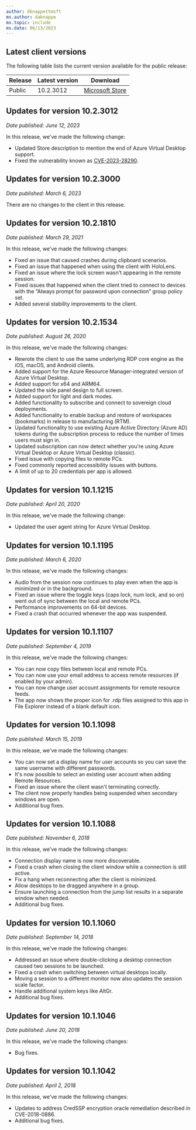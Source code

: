 ```yaml
---
author: dknappettmsft
ms.author: daknappe
ms.topic: include
ms.date: 06/13/2023
---
```


## Latest client versions

The following table lists the current version available for the public release:

| Release | Latest version | Download |
|---------|----------------|----------|
| Public  | 10.2.3012      | [Microsoft Store](https://go.microsoft.com/fwlink/?LinkID=616709) |

## Updates for version 10.2.3012

*Date published: June 12, 2023*

In this release, we've made the following change:

- Updated Store description to mention the end of Azure Virtual Desktop support.
- Fixed the vulnerability known as [CVE-2023-28290](https://msrc.microsoft.com/update-guide/vulnerability/CVE-2023-28290).

## Updates for version 10.2.3000

*Date published: March 6, 2023*

There are no changes to the client in this release.

## Updates for version 10.2.1810

*Date published: March 29, 2021*

In this release, we've made the following changes:

- Fixed an issue that caused crashes during clipboard scenarios.
- Fixed an issue that happened when using the client with HoloLens.
- Fixed an issue where the lock screen wasn't appearing in the remote session.
- Fixed issues that happened when the client tried to connect to devices with the “Always prompt for password upon connection” group policy set.
- Added several stability improvements to the client.

## Updates for version 10.2.1534

*Date published: August 26, 2020*

In this release, we've made the following changes:

- Rewrote the client to use the same underlying RDP core engine as the iOS, macOS, and Android clients.
- Added support for the Azure Resource Manager-integrated version of Azure Virtual Desktop.
- Added support for x64 and ARM64.
- Updated the side panel design to full screen.
- Added support for light and dark modes.
- Added functionality to subscribe and connect to sovereign cloud deployments.
- Added functionality to enable backup and restore of workspaces (bookmarks) in release to manufacturing (RTM).
- Updated functionality to use existing Azure Active Directory (Azure AD) tokens during the subscription process to reduce the number of times users must sign in.
- Updated subscription can now detect whether you're using Azure Virtual Desktop or Azure Virtual Desktop (classic).
- Fixed issue with copying files to remote PCs.
- Fixed commonly reported accessibility issues with buttons.
- A limit of up to 20 credentials per app is allowed.

## Updates for version 10.1.1215

*Date published: April 20, 2020*

In this release, we've made the following change:

- Updated the user agent string for Azure Virtual Desktop.

## Updates for version 10.1.1195

*Date published: March 6, 2020*

In this release, we've made the following changes:

- Audio from the session now continues to play even when the app is minimized or in the background.
- Fixed an issue where the toggle keys (caps lock, num lock, and so on) went out of sync between the local and remote PCs.
- Performance improvements on 64-bit devices.
- Fixed a crash that occurred whenever the app was suspended.

## Updates for version 10.1.1107

*Date published: September 4, 2019*

In this release, we've made the following changes:

- You can now copy files between local and remote PCs.
- You can now use your email address to access remote resources (if enabled by your admin).
- You can now change user account assignments for remote resource feeds.
- The app now shows the proper icon for .rdp files assigned to this app in File Explorer instead of a blank default icon.

## Updates for version 10.1.1098

*Date published: March 15, 2019*

In this release, we've made the following changes:

- You can now set a display name for user accounts so you can save the same username with different passwords.
- It's now possible to select an existing user account when adding Remote Resources.
- Fixed an issue where the client wasn't terminating correctly.
- The client now properly handles being suspended when secondary windows are open.
- Additional bug fixes.

## Updates for version 10.1.1088

*Date published: November 6, 2018*

In this release, we've made the following changes:

- Connection display name is now more discoverable.
- Fixed a crash when closing the client window while a connection is still active.
- Fix a hang when reconnecting after the client is minimized.
- Allow desktops to be dragged anywhere in a group.
- Ensure launching a connection from the jump list results in a separate window when needed.
- Additional bug fixes.

## Updates for version 10.1.1060

*Date published: September 14, 2018*

In this release, we've made the following changes:

- Addressed an issue where double-clicking a desktop connection caused two sessions to be launched.
- Fixed a crash when switching between virtual desktops locally.
- Moving a session to a different monitor now also updates the session scale factor.
- Handle additional system keys like AltGr.
- Additional bug fixes.

## Updates for version 10.1.1046

*Date published: June 20, 2018*

In this release, we've made the following changes:

- Bug fixes.

## Updates for version 10.1.1042

*Date published: April 2, 2018*

In this release, we've made the following changes:

- Updates to address CredSSP encryption oracle remediation described in CVE-2018-0886.
- Additional bug fixes.
